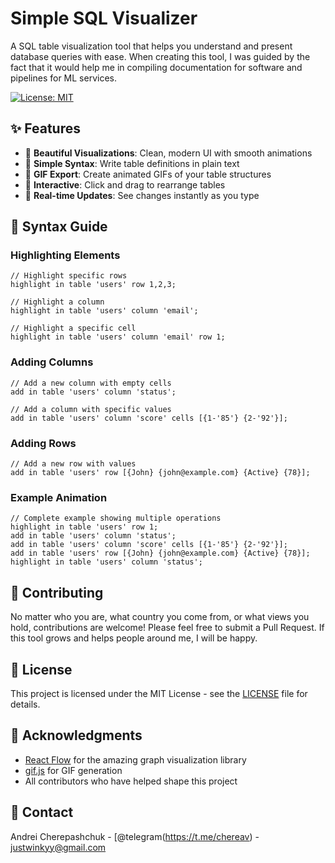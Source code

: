# Simple SQL Visualizer

A SQL table visualization tool that helps you understand and present database queries with ease.
When creating this tool, I was guided by the fact that it would help me in compiling documentation for software and pipelines for ML services.

[![License: MIT](https://img.shields.io/badge/License-MIT-yellow.svg)](https://opensource.org/licenses/MIT)

## ✨ Features

- 🎨 **Beautiful Visualizations**: Clean, modern UI with smooth animations
- 📝 **Simple Syntax**: Write table definitions in plain text
- 🎥 **GIF Export**: Create animated GIFs of your table structures
- 🎯 **Interactive**: Click and drag to rearrange tables
- 🔄 **Real-time Updates**: See changes instantly as you type


## 📖 Syntax Guide

### Highlighting Elements
```
// Highlight specific rows
highlight in table 'users' row 1,2,3;

// Highlight a column
highlight in table 'users' column 'email';

// Highlight a specific cell
highlight in table 'users' column 'email' row 1;
```

### Adding Columns
```
// Add a new column with empty cells
add in table 'users' column 'status';

// Add a column with specific values
add in table 'users' column 'score' cells [{1-'85'} {2-'92'}];
```

### Adding Rows
```
// Add a new row with values
add in table 'users' row [{John} {john@example.com} {Active} {78}];
```

### Example Animation
```
// Complete example showing multiple operations
highlight in table 'users' row 1;
add in table 'users' column 'status';
add in table 'users' column 'score' cells [{1-'85'} {2-'92'}];
add in table 'users' row [{John} {john@example.com} {Active} {78}];
highlight in table 'users' column 'status';
```

## 🤝 Contributing

No matter who you are, what country you come from, or what views you hold, сontributions are welcome! Please feel free to submit a Pull Request.
If this tool grows and helps people around me, I will be happy.

## 📝 License

This project is licensed under the MIT License - see the [LICENSE](LICENSE) file for details.

## 🙏 Acknowledgments

- [React Flow](https://reactflow.dev/) for the amazing graph visualization library
- [gif.js](https://github.com/jnordberg/gif.js) for GIF generation
- All contributors who have helped shape this project

## 📧 Contact

Andrei Cherepashchuk - [@telegram(https://t.me/chereav) - justwinkyy@gmail.com

